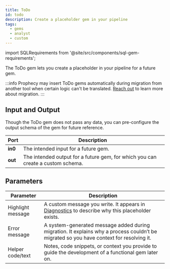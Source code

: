 ```yaml
---
title: ToDo
id: todo
description: Create a placeholder gem in your pipeline
tags:
  - gems
  - analyst
  - custom
---
```


import SQLRequirements from '@site/src/components/sql-gem-requirements';

<SQLRequirements
  execution_engine=""
  sql_package_name="ProphecyDatabricksSqlBasics"
  sql_package_version="0.0.10+"
/>

The ToDo gem lets you create a placeholder in your pipeline for a future gem.

:::info
Prophecy may insert ToDo gems automatically during migration from another tool when certain logic can't be translated. [Reach out](mailto:support@prophecy.io) to learn more about migration.
:::

## Input and Output

Though the ToDo gem does not pass any data, you can pre-configure the output schema of the gem for future reference.

| Port    | Description                                                                     |
| ------- | ------------------------------------------------------------------------------- |
| **in0** | The intended input for a future gem.                                            |
| **out** | The intended output for a future gem, for which you can create a custom schema. |

## Parameters

| Parameter         | Description                                                                                                                             |
| ----------------- | --------------------------------------------------------------------------------------------------------------------------------------- |
| Highlight message | A custom message you write. It appears in [Diagnostics](/analysts/project-editor#diagnostics) to describe why this placeholder exists.  |
| Error message     | A system-generated message added during migration. It explains why a process couldn’t be migrated so you have context for resolving it. |
| Helper code/text  | Notes, code snippets, or context you provide to guide the development of a functional gem later on.                                     |
